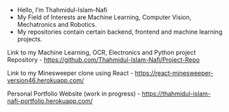 - Hello, I’m Thahmidul-Islam-Nafi
- My Field of Interests are Machine Learning, Computer Vision, Mechatronics and Robotics. 
- My repositories contain certain backend, frontend and machine learning projects.

Link to my Machine Learning, OCR, Electronics and Python project Repository - https://github.com/Thahmidul-Islam-Nafi/Project-Repo 

Link to my Minesweeper clone using React - https://react-minesweeper-version46.herokuapp.com/

Personal Portfolio Website (work in progress) - https://thahmidul-islam-nafi-portfolio.herokuapp.com/
<!---
Thahmidul-Islam-Nafi/Thahmidul-Islam-Nafi is a ✨ special ✨ repository because its `README.md` (this file) appears on your GitHub profile.
You can click the Preview link to take a look at your changes.
--->
